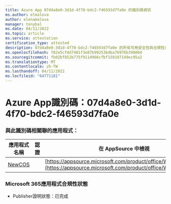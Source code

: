 ```yaml
---
title: Azure App 07d4a8e0-3d1d-4f70-bdc2-f46593d7fa0e 的識別碼資訊
ms.author: elmalova
author: elenamalova
manager: tonybal
ms.date: 04/11/2022
ms.topic: article
ms.service: attestation
certification_type: attested
description: 07d4a8e0-3d1d-4f70-bdc2-f46593d7fa0e 的所有可用安全性與合規性資訊。
ms.openlocfilehash: f82e5cfdd7401f3e87b99253bdba76976b39800d
ms.sourcegitcommit: fb02bf852b775f9114966cfbf158197149ec95a2
ms.translationtype: MT
ms.contentlocale: zh-TW
ms.lasthandoff: 04/11/2022
ms.locfileid: "64771181"
---
```

# <a name="azure-app-id-07d4a8e0-3d1d-4f70-bdc2-f46593d7fa0e"></a>Azure App識別碼：07d4a8e0-3d1d-4f70-bdc2-f46593d7fa0e


### <a name="apps-associated-with-this-id"></a>與此識別碼相關聯的應用程式：
| **應用程式名稱** | **認證** | **在 AppSource 中檢視** |
|--------------|---------------|-----------------------|
| [NewCOS](../forward/WA200001104.md) |  | [https://appsource.microsoft.com/product/office/WA200001104](https://appsource.microsoft.com/product/office/WA200001104) |

### <a name="microsoft-365-app-compliance-status"></a>Microsoft 365應用程式合規性狀態
- Publisher證明狀態：已完成
